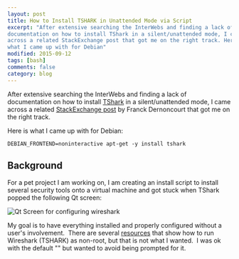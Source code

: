 ```yaml
---
layout: post
title: How to Install TSHARK in Unattended Mode via Script
excerpt: "After extensive searching the InterWebs and finding a lack of
documentation on how to install TShark in a silent/unattended mode, I came
across a related StackExchange post that got me on the right track. Here is
what I came up with for Debian"
modified: 2015-09-12
tags: [bash]
comments: false
category: blog
---
```


After extensive searching the InterWebs and finding a lack of documentation on
how to install [TShark](https://www.wireshark.org/docs/man-pages/tshark.html)
in a silent/unattended mode, I came across a related
[StackExchange post](http://superuser.com/questions/164553/automatically-answer-yes-when-using-apt-get-install)
by Franck Dernoncourt that got me on the right track.  

Here is what I came up with for Debian:

```
DEBIAN_FRONTEND=noninteractive apt-get -y install tshark
```

## Background

For a pet project I am working on, I am creating an install script to install
several security tools onto a virtual machine and got stuck when TShark 
popped the following Qt screen:

![Qt Screen for configuring
wireshark](https://kennethghartman.com/images/Configuring_wireshark-common-1-300x120.png)

My goal is to have everything installed and properly configured without a
user's involvement.  There are several
[resources](http://superuser.com/questions/319865/how-to-set-up-wireshark-to-run-without-root-on-debian)
that show how
to run Wireshark (TSHARK) as non-root, but that is not what I wanted.  I was
ok with the default "<No>" but wanted to avoid being prompted for it.
